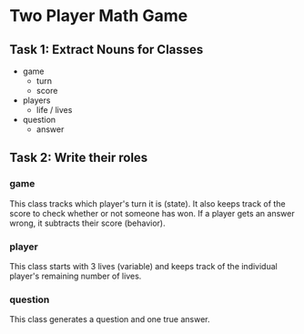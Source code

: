 # Two Player Math Game
## Task 1: Extract Nouns for Classes
* game
  * turn
  * score
* players
  * life / lives
* question
  * answer

## Task 2: Write their roles
### game
This class tracks which player's turn it is (state). It also keeps track of the score to check whether or not someone has won. If a player gets an answer wrong, it subtracts their score (behavior).

### player
This class starts with 3 lives (variable) and keeps track of the individual player's remaining number of lives.

### question
This class generates a question and one true answer.
